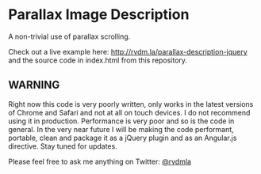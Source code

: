 Parallax Image Description
==========================

A non-trivial use of parallax scrolling.

Check out a live example here: http://rvdm.la/parallax-description-jquery and the source code in index.html from this repository.


WARNING
-------

Right now this code is very poorly written, only works in the latest versions of Chrome and Safari and not at all on touch devices. I do not recommend using it in production. Performance is very poor and so is the code in general. In the very near future I will be making the code performant, portable, clean and package it as a jQuery plugin and as an Angular.js directive. Stay tuned for updates.

Please feel free to ask me anything on Twitter: [@rvdmla]

[@rvdmla]:https://twitter.com/rvdmla